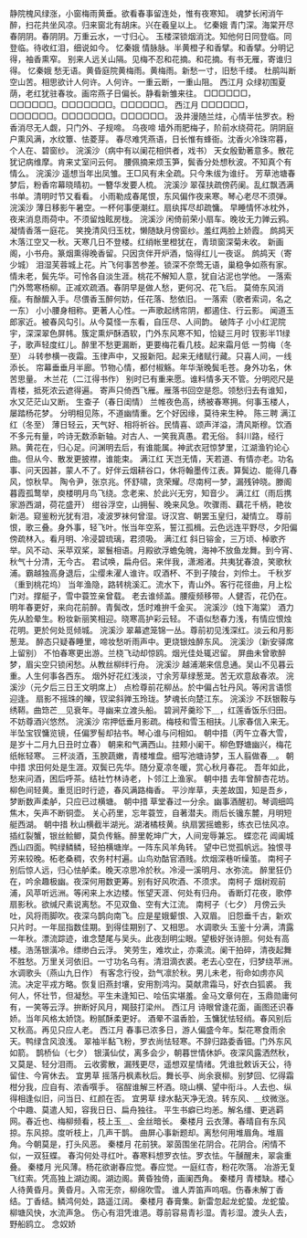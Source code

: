 <!-- { "loadSidebar": true } -->
静院槐风绿涨，小窗梅雨黄垂。欲看春事留连处，惟有夜寒知。 
魂梦长闲消午醉，扫花共坐风凉。归来窗北有胡床。兴在羲皇以上。 
忆秦娥
青门深。海棠开尽春阴阴。春阴阴。万重云水，一寸归心。 
玉楼深锁烟消沈。知他何日同登临。同登临。待收红泪，细说如今。 
忆秦娥
情脉脉。半黄橙子和香擘。和香擘。分明记得，袖香熏窄。 
别来人远关山隔。见梅不忍和花摘。和花摘。有书无雁，寄谁归得。 
忆秦娥
愁无语。黄昏庭院黄梅雨。黄梅雨。新愁一寸，旧愁千缕。 
杜鹃叫断空山苦。相思欲计人何许。人何许。一重云断，一重山阻。 
西江月
众绿初围夏荫，老红犹驻春妆。画帘燕子日偏长。静看新雏来往。 
□□□□□□，□□□□□□。□□□□□□□。□□□□□□。 
西江月
□□□□□□，□□□□□□。□□□□□□□。□□□□□□。 
汲井漫随兰炷，心情半怯罗衣。粉香消尽无人觑，只门外、子规啼。 
乌夜啼
墙外雨肥梅子，阶前水绕荷花。阴阴庭户熏风满，水纹簟、怯菱芽。 
春尽难凭燕语，日长惟有蜂衙。沈香火冷珠帘暮，个人在、碧窗纱。 
浣溪沙（病中有以阑花相供者，戏书）
天女殷勤著意多。散花犹记病维摩。肯来丈室问云何。 
腰佩摘来烦玉笋，鬓香分处想秋波。不知真个有情么。 
浣溪沙
遥想当年出凤雏。王□风有未全疏。只今朱绂为谁纡。 
芳草池塘春梦后，粉香帘幕晓晴初。一簪华发要人梳。 
浣溪沙
翠葆扶疏傍药阑。乱红飘洒满书单。清明时节又看看。 
小雨勒成春尾恨，东风偏作夜来寒。琴心老尽不须弹。 
浣溪沙
薄日移影午暑空。一杯何事便潮红。扇纨挥尽却疏慵。 
早睡情怀冰枕外，夜来消息雨荷中。不须留烛眩房栊。 
浣溪沙
闲倚前荣小扇车。晚妆无力亸云鸦。凝情香落一庭花。 
笑挽清风归玉枕，懒随缺月傍窗纱。羞红两脸上娇霞。 
鹧鸪天
木落江空又一秋。天寒几日不登楼。红绡帐里橙犹在，青琐窗深菊未收。 
新画阁，小书舟。篆烟熏得晚香留。只因贪伴开炉酒，恼得红儿一夜讴。 
鹧鸪天（寄少城）
泪湿芙蓉城上花。片飞何事苦参差。锁深不奈莺无语，巢稳争如燕有家。 
情未老，鬓先华。可怜各自淡生涯。桃花不解知人意，犹自沾泥也学他。 
一落索
门外莺寒杨柳。正减欢疏酒。春阴早是做人愁，更何况、花飞后。 
莫倚东风消瘦。有酴醿入手。尽偎香玉醉何妨，任花落、愁依旧。 
一落索（歌者索词，名之一东）
小小腰身相称。更著人心性。一声歌起绣帘阴，都遏住、行云影。 
闻道玉郎家近。被春风勾引。从今莫怪一东看，自压尽、人间韵。 
破阵子
小小红泥院宇，深深翠色屏帏。簇定熏炉酥酒软，门外东风寒不知，恰疑三月时 
钗影半11绿子，歌声轻度红儿。醉里不愁更漏断，更要梅花看几枝。起来霜月低 
一剪梅（冬至）
斗转参横一夜霜。玉律声中，又报新阳。起来无绪赋行藏。只喜人间，一线添长。 
帘幕垂垂月半廊。节物心情，都付椒觞。年华渐晚鬓毛苍。身外功名，休苦思量。 
木兰花（二江得书作）
别时已有重来愿。谁料情多天不管。分明咫尺是青楼，抵死浓云遮得遍。 
寄声只倚西飞雁。雁落书回空是怨。领愁归去有谁知，水又茫茫山又断。 
生查子（春日闺情）
兰帷夜色高，绣被春寒拥。何事玉楼人，屡踏杨花梦。 
分明相见陈，不道幽情重。乞个好因缘，莫待来生种。 
陈三聘
满江红（冬至）
薄日轻云，天气好、相将祈谷。民情喜、颂声洋溢，清风斯穆。饮酒不多元有量，吟诗无数添新轴。对古人、一笑我真愚。君无俗。 
斜川路，经行熟。黄花在，归心足。问渊明去后，有谁能属。神武衣冠惊梦里，江湖渔钓论心曲。但从今、散发更披襟，谁能束。 
满江红
天岂无情，天若道、有情亦老。功名事、问天因甚，蒙人不了。好伴云烟耕谷口，休将翰墨传江表。算鬓边、能得几春风，惊秋早。 
陶令尹，张京兆。怀舒啸，贪荣耀。尽南柯一梦，漏残钟晓。滕阁暮霞孤鹜举，庾楼明月鸟飞绕。念老来、於此兴无穷，知音少。 
满江红（雨后携家游西湖，荷花盛开）
绀谷浮空，山拥髻、晚来风急。吹骤雨、藕花千柄，艳妆新浥。窥鉴粉光犹有泪，凌波罗袜何曾湿。讶汉宫、朝罢玉皇归，凝情立。 
尊前恨，歌三叠。身外事，轻飞叶。怅当年空系，誓江孤楫。云色远连平野尽，夕阳偏傍疏林入。看月明、冷浸碧琉璃，君须吸。 
满江红
斜日镕金，三万顷、棹歌齐举。风不动、采苹双桨，翠鬟相语。月殿欲浮蟾兔魄，海神不放鱼龙舞。到今宵、秋气十分清，无今古。 
君试唤，扁舟侣。来伴我，潇湘渚。共夷犹春浪，笑歌秋浦。霸越独高身退后，尘缨未濯人谁许。叹酒杯、不到子陵台，刘伶土。 
千秋岁（重到桃花坞）
当年渔隐，路转桃溪汇。流水下，青山外。客行花径曲，月上松门对。撑艇子，雪中蓑笠亲曾载。 
老去谁倾盖。腰瘦频移带。人健否，花仍在。明年春更好，来向花前醉。青鬓改，恁时难拚千金买。 
浣溪沙（烛下海棠）
酒力先从脸晕生。粉妆新丽笑相迎。晓寒高护彩云轻。 
不语似愁春力浅，有情应恨烛花明。更於何处觅倾城。 
浣溪沙
翠幕遮笼锦一丛。尊前初见浅深红。淡云和月影葱茏。 
醉态只疑春睡里，啼妆愁听雨声中。更烧银烛醉东风。 
浣溪沙（新安驿席上留别）
不怕春寒更出游。兰桡飞动却惊鸥。烟光佳处辄迟留。 
屏曲未曾歌醉梦，眉尖空只锁闲愁。从教丝柳绊行舟。 
浣溪沙
越浦潮来信息通。吴山不见暮云重。人生何事各西东。 
烟外好花红浅淡，寸余芳草绿葱茏。苦无欢意敌春浓。 
浣溪沙（元夕后三日王文明席上）
点检尊前花柳丛。於中偏占牡丹风。等闲言语惯迎逢。 
扇影不摇珠的皪，钗梁斜亸玉玲珑。梦魂长向楚江东。 
浣溪沙
不跃银鞍与绣鞯。曲筇芒＿见衰年。寻幽来立渡头船。 
碧涧芹羹珍下＿，红莲香饭乐归田。不妨尊酒兴悠然。 
浣溪沙
帘押低垂月影疏。梅枝和雪玉相扶。儿家春信入来无。 
半坠宝钗慵览镜，任偏罗髻却拈书。琴心谁与问相如。 
朝中措（丙午立春大雪，是岁十二月九日丑时立春）
朝来和气满西山。拄颊小阑干。柳色野塘幽兴，梅花纸帐轻寒。 
三杯淡酒，玉腴蔬嫩，青楼堆盘。细写池塘诗梦，玉人翦做春＿。 
朝中措
求田何处是生涯。双鬓已先华。随分夏凉冬暖，赏心秋月春花。 
吾年如此，愁来问酒，困后呼茶。结社竹林诗老，卜邻江上渔家。 
朝中措
去年曾醉杏花坊。柳色间轻黄。重觅旧时行迹，春风满路梅香。 
平沙岸草，夫差故国，知是吾乡，梦断数声柔舻，只应已过横塘。 
朝中措
草堂春过一分余。幽事酒醒初。琴调细鸣焦木，矢声不断铜壶。 
关心药里，忘年蓑笠，自著潜夫。雨后长镵东麓，月明短艇西湖。 
朝中措
秋山横截半湖光。湖渚橘枝黄。纨扇罢摇蟾影，练衣已怯风凉。 
插红裂蟹，银丝鲙鲫，莫负传觞。醉里乾坤广大，人间宠辱兼忘。 
蝶恋花
阊阖城西山四面。鸭绿鳞鳞，轻拍横塘岸。一阵东风羊角转。 
望中已觉孤帆远。独恨寻芳来较晚。柘老桑稠，农务村村遍。山鸟劝酤官酒贱。炊烟深巷听缲茧。 
南柯子
别后惊人远，归心怯舻柔。晚天凉思冷於秋。冷浸一溪明月、水弥流。 
醉里狂仍在，吟余趣极幽。夜深何用数更筹。别有好风吹酒、不须求。 
南柯子
烟树观前浦，风苹听远洲。等闲来上水边楼。怅望天涯、何处有归舟。 
香断灯花夜，歌停扇影秋。欲缄尺素说离愁。不见双鱼、空有大江流。 
南柯子（七夕）
月傍云头吐，风将雨脚吹。夜深乌鹊向南飞。应是星娥颦恨、入双眉。 
旧怨垂千古，新欢只片时。一年屈指数佳期。到得佳期别了、又相思。 
水调歌头
玉鉴十分满，清露一年秋。漂流踪迹，谁念楚尾与吴头。此夜刮明尘眼。望极好张诗胆。何处有高楼。浩荡银潢冷。缥缈白云浮。 
笑劳生，难坎止，亦乘流。阑干拍碎，清夜起舞不胜愁。万里关河依旧。一寸功名乌有。清泪滴衣裘。老去心空在，归梦绕苹洲。 
水调歌头（燕山九日作）
有客念行役，劲气凛於秋。男儿未老，衔命如虏亦风流。决定平戎方略。恢复旧燕封壤，安用割鸿沟。莫献肃霜马，好衣白狐裘。 
我何人，怀壮节，但凝愁。平生未逢知已、哙伍实堪羞。金马文章何在，玉鼎勋庸何有，一笑等云浮。拚断好风月，羯鼓打梁州。 
西江月
诗眼曾逢花面，画图还识春娇。当年风格太娇饶。粉腻酥柔更好。 
酒晕不温香脸，玉慵犹怯轻绡。春风别后又秋高。再见只应人老。 
西江月
春事已浓多日，游人偏盛今年。梨花寒食雨余天。鸭绿含风浪浅。 
翠袖半黏飞粉，罗衣尚怯轻寒。不辞归路委香钿。门外东风如箭。 
鹊桥仙（七夕）
银潢仙仗，离多会少，朝暮世情休妒。夜深风露洒然秋，又莫是、轻分泪雨。 
云收雾散，漏残更尽，遥想双星情绪。凭谁批敕诉天公，待留住、今宵休去。 
宜男草
摇落丹枫素秋后。舞长亭、尚余衰柳。别梦回、忆得霜柑分我，应自有、浓香噀手。 
宿酲谁解三杯酒。晓山横、望中衔斗。人去也、纵得相逢似旧，问当日、红颜在否。 
宜男草
绿水黏天净无浪。转东风、＿纹微涨。个中趣、莫遣人知，容我日日、扁舟独往。 
平生书癖已均恙。解名缰、更逃羁网。春近也、梅柳频看，枝上玉＿、金丝暗长。 
秦楼月
云衣薄。春晴自有东风掠。东风掠。度听枝上，几声干鹊。 
曲屏心事新题却。离愁何用堆眉角。堆眉角。今朝莫是，打头风恶。 
秦楼月
花前狭。翠茵围坐花阴合。花阴合。闲情不似，一双狂蝶。 
春沟何处寻红叶。春寒料想罗衣怯。罗衣怯。午醺醒未，翠衾重叠。 
秦楼月
光风薄。杨花欲谢春应觉。春应觉。一庭红杏，粉花吹落。 
冶游无复飞红索。凭高独上湖边阁。湖边阁。黄昏独倚，画阑西角。 
秦楼月
青楼缺。楼心人待黄昏月。黄昏月。入帘无奈，柳绵吹雪。 
谁人弄笛声呜咽。伤春未解丁香结。丁香结。鳞鸿何处，路遥江阔。 
秦楼月
春膏集。新雷忽起龙蛇蛰。龙蛇蛰。柳塘风快，水流声急。 
伤心有泪凭谁浥。尊前容易青衫湿。青衫湿。渡头人去，野船鸥立。 
念奴娇
